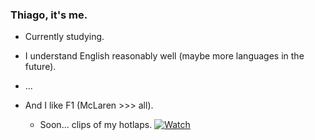 ### Thiago, it's me.
- Currently studying.
- I understand English reasonably well (maybe more languages ​​in the future).
- ...
  
- And I like F1 (McLaren >>> all).
  - Soon... clips of my hotlaps.
[![Watch](https://img.youtube.com/vi/9AxsQLvCNwU/maxresdefault.jpg)](https://www.youtube.com/watch?v=9AxsQLvCNwU)
